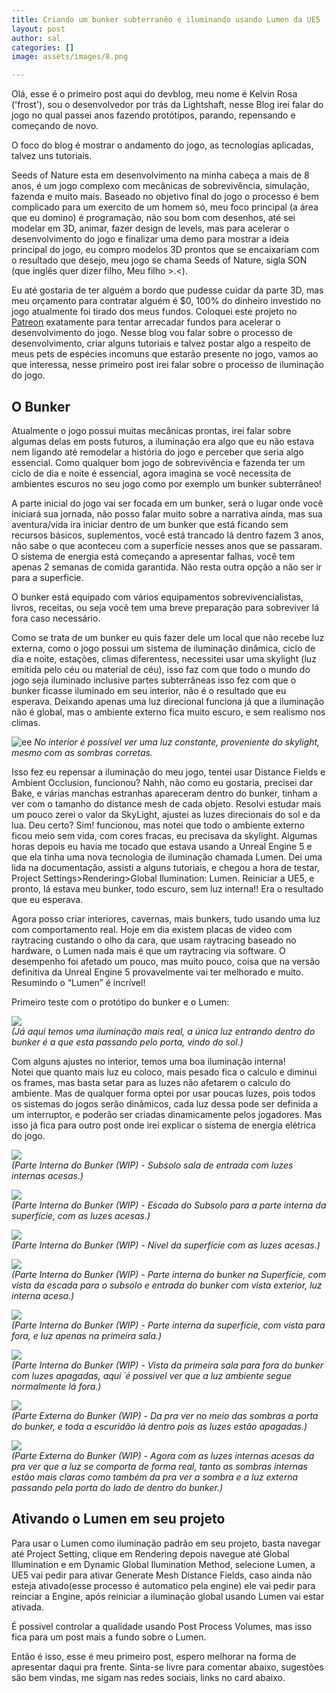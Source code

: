 ```yaml
---
title: Criando um bunker subterranêo e iluminando usando Lumen da UE5
layout: post
author: sal
categories: []
image: assets/images/8.png

---
```

Olá, esse é o primeiro post aqui do devblog, meu nome é Kelvin Rosa ('frost'), sou o desenvolvedor por trás da Lightshaft, nesse Blog irei falar do jogo no qual passei anos fazendo protótipos, parando, repensando e começando de novo.

O foco do blog é mostrar o andamento do jogo, as tecnologias aplicadas, talvez uns tutoriais.

Seeds of Nature esta em desenvolvimento na minha cabeça a mais de 8 anos, é um jogo complexo com mecânicas de sobrevivência, simulação, fazenda e muito mais. Baseado no objetivo final do jogo o processo é bem complicado para um exercito de um homem só, meu foco principal (a área que eu domino) é programação, não sou bom com desenhos, até sei modelar em 3D, animar, fazer design de levels, mas para acelerar o desenvolvimento do jogo e finalizar uma demo para mostrar a ideia principal do jogo, eu compro modelos 3D prontos que se encaixariam com o resultado que desejo, meu jogo se chama Seeds of Nature, sigla SON (que inglês quer dizer filho, Meu filho >.<).

Eu até gostaria de ter alguém a bordo que pudesse cuidar da parte 3D, mas meu orçamento para contratar alguém é $0, 100% do dinheiro investido no jogo atualmente foi tirado dos meus fundos. Coloquei este projeto no <a href="https://www.patreon.com/lightshaft">Patreon</a> exatamente para tentar arrecadar fundos para acelerar o desenvolvimento do jogo. Nesse blog vou falar sobre o processo de desenvolvimento, criar alguns tutoriais e talvez postar algo a respeito de meus pets de espécies incomuns que estarão presente no jogo, vamos ao que interessa, nesse primeiro post irei falar sobre o processo de iluminação do jogo.

## O Bunker

Atualmente o jogo possui muitas mecânicas prontas, irei falar sobre algumas delas em posts futuros, a iluminação era algo que eu não estava nem ligando até remodelar a história do jogo e perceber que seria algo essencial. Como qualquer bom jogo de sobrevivência e fazenda ter um ciclo de dia e noite é essencial, agora imagina se você necessita de ambientes escuros no seu jogo como por exemplo um bunker subterrâneo!

A parte inicial do jogo vai ser focada em um bunker, será o lugar onde você iniciará sua jornada, não posso falar muito sobre a narrativa ainda, mas sua aventura/vida ira iniciar dentro de um bunker que está ficando sem recursos básicos, suplementos, você está trancado lá dentro fazem 3 anos, não sabe o que aconteceu com a superfície nesses anos que se passaram. O sistema de energia está começando a apresentar falhas, você tem apenas 2 semanas de comida garantida. Não resta outra opção a não ser ir para a superficie.

O bunker está equipado com vários equipamentos sobrevivencialistas, livros, receitas, ou seja você tem uma breve preparação para sobreviver lá fora caso necessário.

Como se trata de um bunker eu quis fazer dele um local que não recebe luz externa, como o jogo possui um sistema de iluminação dinâmica, ciclo de dia e noite, estações, climas diferentess, necessitei usar uma skylight (luz emitida pelo céu ou material de céu), isso faz com que todo o mundo do jogo seja iluminado inclusive partes subterrâneas isso fez com que o bunker ficasse iluminado em seu interior, não é o resultado que eu esperava. Deixando apenas uma luz direcional funciona já que a iluminação não é global, mas o ambiente externo fica muito escuro, e sem realismo nos climas.

![ee](/assets/images/7.png "No interior é possível ver uma luz constante, proveniente do skylight, mesmo com as sombras corretas.")
_No interior é possível ver uma luz constante, proveniente do skylight, mesmo com as sombras corretas._

Isso fez eu repensar a iluminação do meu jogo, tentei usar Distance Fields e Ambient Occlusion, funcionou? Nahh, não como eu gostaria, precisei dar Bake, e várias manchas estranhas apareceram dentro do bunker, tinham a ver com o tamanho do distance mesh de cada objeto. Resolvi estudar mais um pouco zerei o valor da SkyLight, ajustei as luzes direcionais do sol e da lua. Deu certo? Sim! funcionou, mas notei que todo o ambiente externo ficou meio sem vida, com cores fracas, eu precisava da skylight. Algumas horas depois eu havia me tocado que estava usando a Unreal Engine 5 e que ela tinha uma nova tecnologia de iluminação chamada Lumen. Dei uma lida na documentação, assisti a alguns tutoriais, e chegou a hora de testar, Project Settings>Rendering>Global Ilumination: Lumen. Reiniciar a UE5, e pronto, lá estava meu bunker, todo escuro, sem luz interna!! Era o resultado que eu esperava.

Agora posso criar interiores, cavernas, mais bunkers, tudo usando uma luz com comportamento real. Hoje em dia existem placas de video com raytracing custando o olho da cara, que usam raytracing baseado no hardware, o Lumen nada mais é que um raytracing via software. O desempenho foi afetado um pouco, mas muito pouco, coisa que na versão definitiva da Unreal Engine 5 provavelmente vai ter melhorado e muito. Resumindo o “Lumen” é incrível!

Primeiro teste com o protótipo do bunker e o Lumen:

![](/assets/images/15.png)  
_(Já aqui temos uma iluminação mais real, a única luz entrando dentro do bunker é a que esta passando pelo porta, vindo do sol.)_

Com alguns ajustes no interior, temos uma boa iluminação interna!  
Notei que quanto mais luz eu coloco, mais pesado fica o calculo e diminui os frames, mas basta setar para as luzes não afetarem o calculo do ambiente. Mas de qualquer forma optei por usar poucas luzes, pois todos os sistemas do jogos serão dinâmicos, cada luz dessa pode ser definida a um interruptor, e poderão ser criadas dinamicamente pelos jogadores. Mas isso já fica para outro post onde irei explicar o sistema de energia elétrica do jogo.

![](/assets/images/9.png)  
_(Parte Interna do Bunker (WIP) - Subsolo sala de entrada com luzes internas acesas.)_

![](/assets/images/20.png)  
_(Parte Interna do Bunker (WIP) - Escada do Subsolo para a parte interna da superfície, com as luzes acesas.)_

![](/assets/images/8.png)  
_(Parte Interna do Bunker (WIP) - Nível da superfície com as luzes acesas.)_

![](/assets/images/10.png)  
_(Parte Interna do Bunker (WIP) - Parte interna do bunker na Superfície, com vista da escada para o subsolo e entrada do bunker com vista exterior, luz interna acesa.)_

![](/assets/images/11.png)  
_(Parte Interna do Bunker (WIP) - Parte interna da superfície, com vista para fora, e luz apenas na primeira sala.)_

![](/assets/images/12.png)  
_(Parte Interna do Bunker (WIP) - Vista da primeira sala para fora do bunker com luzes apagadas, aqui ´é possivel ver que a luz ambiente segue normalmente lá fora.)_

![](/assets/images/13.png)  
_(Parte Externa do Bunker (WIP) - Da pra ver no meio das sombras a porta do bunker, e toda a escuridão lá dentro pois as luzes estão apagadas.)_

![](/assets/images/14.png)  
_(Parte Externa do Bunker (WIP) - Agora com as luzes internas acesas da pra ver que a luz se comporta de forma real, tanto as sombras internas estão mais claras como também da pra ver a sombra e a luz externa passando pela porta do lado de dentro do bunker.)_

## Ativando o Lumen em seu projeto

Para usar o Lumen como iluminação padrão em seu projeto, basta navegar até Project Setting, clique em Rendering depois navegue até Global Illumination e em Dynamic Global Ilumination Method, selecione Lumen, a UE5 vai pedir para ativar Generate Mesh Distance Fields, caso ainda não esteja ativado(esse processo é automatico pela engine) ele vai pedir para reinciar a Engine, após reiniciar a iluminação global usando Lumen vai estar ativada.

É possivel controlar a qualidade usando Post Process Volumes, mas isso fica para um post mais a fundo sobre o Lumen.

Então é isso, esse é meu primeiro post, espero melhorar na forma de apresentar daqui pra frente. Sinta-se livre para comentar abaixo, sugestões são bem vindas, me sigam nas redes sociais, links no card abaixo.